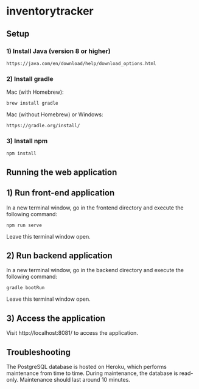 # inventorytracker

## Setup

### 1) Install Java (version 8 or higher)
```
https://java.com/en/download/help/download_options.html
```

### 2) Install gradle
Mac (with Homebrew):
```
brew install gradle
```

Mac (without Homebrew) or Windows:
```
https://gradle.org/install/
```

### 3) Install npm
```
npm install
```


## Running the web application

## 1) Run front-end application
In a new terminal window, go in the frontend directory and execute the following command:
```
npm run serve
```
Leave this terminal window open.

## 2) Run backend application
In a new terminal window, go in the backend directory and execute the following command:
```
gradle bootRun
```
Leave this terminal window open.

## 3) Access the application
Visit http://localhost:8081/ to access the application.




## Troubleshooting
The PostgreSQL database is hosted on Heroku, which performs maintenance from time to time. During maintenance, the database is read-only. Maintenance should last around 10 minutes.
